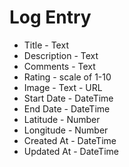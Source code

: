 # Log Entry

* Title - Text
* Description - Text
* Comments - Text
* Rating - scale of 1-10
* Image - Text - URL
* Start Date - DateTime
* End Date - DateTime
* Latitude - Number
* Longitude - Number
* Created At - DateTime
* Updated At - DateTime